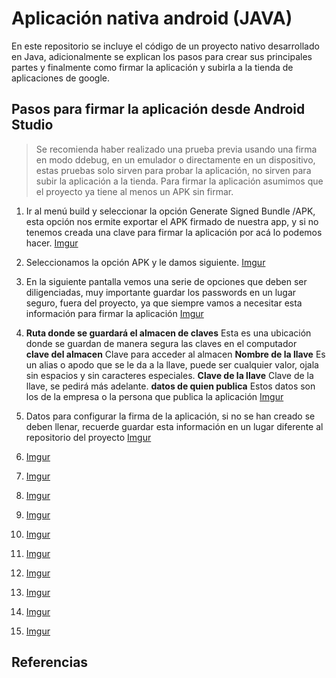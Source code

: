 # Aplicación nativa android (JAVA)

En este repositorio se incluye el código de un proyecto nativo desarrollado en Java, adicionalmente se explican los pasos para crear sus principales partes y finalmente como firmar la aplicación y subirla a la tienda de aplicaciones de google.  

## Pasos para firmar la aplicación desde Android Studio

> Se recomienda haber realizado una prueba previa usando una firma en modo ddebug, en un emulador o directamente en un dispositivo, estas pruebas solo sirven para probar la aplicación, no sirven para subir la aplicación a la tienda. Para firmar la aplicación asumimos que el proyecto ya tiene al menos un APK sin firmar.

1.  Ir al menú build y seleccionar la opción Generate Signed Bundle /APK, esta opción nos ermite exportar el APK firmado de nuestra app, y si no tenemos creada una clave para firmar la aplicación por acá lo podemos hacer.
    [Imgur](https://i.imgur.com/hnu2wk7.png)

2.  Seleccionamos la opción APK y le damos siguiente.
    [Imgur](https://i.imgur.com/BzGs5JJ.png)

3.  En la siguiente pantalla vemos una serie de opciones que deben ser diligenciadas, muy importante guardar los passwords en un lugar seguro, fuera del proyecto, ya que siempre vamos a necesitar esta información para firmar la aplicación
    [Imgur](https://i.imgur.com/ogLxIuu.png)


4.  **Ruta donde se guardará el almacen de claves** Esta es una ubicación donde se guardan de manera segura las claves en el computador  
**clave del almacen** Clave para acceder al almacen
**Nombre de la llave** Es un alias o apodo que se le da a la llave, puede ser cualquier valor, ojala sin espacios y sin caracteres especiales.
**Clave de la llave** Clave de la llave, se pedirá más adelante.
**datos de quien publica** Estos datos son los de la empresa o la persona que publica la aplicación
    [Imgur](https://i.imgur.com/YflS7qt.png)

5.  Datos para configurar la firma de la aplicación, si no se han creado se deben llenar, recuerde guardar esta información en un lugar diferente al repositorio del proyecto
    [Imgur](https://i.imgur.com/MIFVEwV.png)
    
6.  [Imgur](https://i.imgur.com/7us1EG0.png)
7.  [Imgur](https://i.imgur.com/PE6MjlC.png)
8.  [Imgur](https://i.imgur.com/CJvpYW8.png)
9.  [Imgur](https://i.imgur.com/jc9w4F8.png)
10. [Imgur](https://i.imgur.com/juTL0s9.png)
11. [Imgur](https://i.imgur.com/fKavzmf.png) 
12. [Imgur](https://i.imgur.com/J2ebdjZ.png)
13. [Imgur](https://i.imgur.com/dcRA9Zp.png)
14. [Imgur](https://i.imgur.com/xoBGl1o.png)
15. [Imgur](https://i.imgur.com/4UoFuZJ.png)

## Referencias